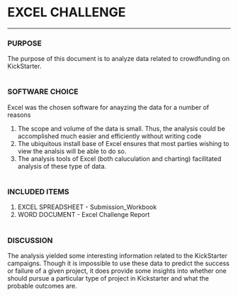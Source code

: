 # EXCEL CHALLENGE
------
### PURPOSE

The purpose of this document is to analyze data related to crowdfunding on KickStarter.  
#

### SOFTWARE CHOICE

Excel was the chosen software for anayzing the data for a number of reasons
1. The scope and volume of the data is small.  Thus, the analysis could be accomplished much easier and efficiently without writing code
2. The ubiquitous install base of Excel ensures that most parties wishing to view the analsis will be able to do so.
3.  The analysis tools of Excel (both caluculation and charting) facilitated analysis of these type of data.  

#

### INCLUDED ITEMS
1. EXCEL SPREADSHEET - Submission_Workbook
2. WORD DOCUMENT  - Excel Challenge Report

#

### DISCUSSION
The analysis yielded some interesting information related to the KickStarter campaigns.  Though it is impossible to use these data to predict the success or failure of a given project, it does provide some insights into whether one should pursue a particular type of project in Kickstarter and what the probable outcomes are.  